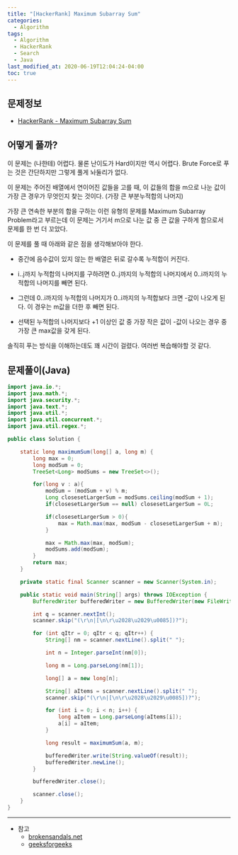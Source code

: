 ```yaml
---
title: "[HackerRank] Maximum Subarray Sum"
categories: 
  - Algorithm
tags:
  - Algorithm
  - HackerRank
  - Search
  - Java
last_modified_at: 2020-06-19T12:04:24-04:00
toc: true
---
```

문제정보
-
- [HackerRank - Maximum Subarray Sum](https://www.hackerrank.com/challenges/maximum-subarray-sum/problem)

어떻게 풀까?
-
이 문제는 (나한테) 어렵다. 물론 난이도가 Hard이지만 역시 어렵다. Brute Force로 푸는 것은 간단하지만 그렇게 풀게 놔둘리가 없다.

이 문제는 주어진 배열에서 연이어진 값들을 고를 때, 이 값들의 합을 m으로 나눈 값이 가장 큰 경우가 무엇인지 찾는 것이다. (가장 큰 부분누적합의 나머지)

가장 큰 연속한 부분의 합을 구하는 이런 유형의 문제를 Maximum Subarray Problem라고 부르는데 이 문제는 거기서 m으로 나눈 값 중 큰 값을 구하게 함으로서 문제를 한 번 더 꼬았다.

이 문제를 풀 때 아래와 같은 점을 생각해보아야 한다. 

- 중간에 음수값이 있지 않는 한 배열은 뒤로 갈수록 누적합이 커진다.

- i..j까지 누적합의 나머지를 구하려면 0..j까지의 누적합의 나머지에서 0..i까지의 누적합의 나머지를 빼면 된다.

- 그런데 0..i까지의 누적합의 나머지가 0..i까지의 누적합보다 크면 -값이 나오게 된다. 이 경우는 m값을 더한 후 빼면 된다.

- 선택된 누적합의 나머지보다 +1 이상인 값 중 가장 작은 값이 -값이 나오는 경우 중 가장 큰 max값을 갖게 된다.


솔직히 푸는 방식을 이해하는데도 꽤 시간이 걸렸다. 여러번 복습해야할 것 같다. 

문제풀이(Java)
-
~~~java
import java.io.*;
import java.math.*;
import java.security.*;
import java.text.*;
import java.util.*;
import java.util.concurrent.*;
import java.util.regex.*;

public class Solution {

    static long maximumSum(long[] a, long m) {
        long max = 0;
        long modSum = 0;
        TreeSet<Long> modSums = new TreeSet<>();

        for(long v : a){
            modSum = (modSum + v) % m;
            Long closesetLargerSum = modSums.ceiling(modSum + 1);
            if(closesetLargerSum == null) closesetLargerSum = 0L;

            if(closesetLargerSum > 0){
                max = Math.max(max, modSum - closesetLargerSum + m);
            }

            max = Math.max(max, modSum);
            modSums.add(modSum);
        }
        return max;
    }

    private static final Scanner scanner = new Scanner(System.in);

    public static void main(String[] args) throws IOException {
        BufferedWriter bufferedWriter = new BufferedWriter(new FileWriter(System.getenv("OUTPUT_PATH")));

        int q = scanner.nextInt();
        scanner.skip("(\r\n|[\n\r\u2028\u2029\u0085])?");

        for (int qItr = 0; qItr < q; qItr++) {
            String[] nm = scanner.nextLine().split(" ");

            int n = Integer.parseInt(nm[0]);

            long m = Long.parseLong(nm[1]);

            long[] a = new long[n];

            String[] aItems = scanner.nextLine().split(" ");
            scanner.skip("(\r\n|[\n\r\u2028\u2029\u0085])?");

            for (int i = 0; i < n; i++) {
                long aItem = Long.parseLong(aItems[i]);
                a[i] = aItem;
            }

            long result = maximumSum(a, m);

            bufferedWriter.write(String.valueOf(result));
            bufferedWriter.newLine();
        }

        bufferedWriter.close();

        scanner.close();
    }
}
~~~

- - -
* 참고
    - [brokensandals.net](https://brokensandals.net/technical/programming-challenges/hackerrank-maximum-subarray-sum)
    - [geeksforgeeks](https://www.geeksforgeeks.org/maximum-subarray-sum-modulo-m)
